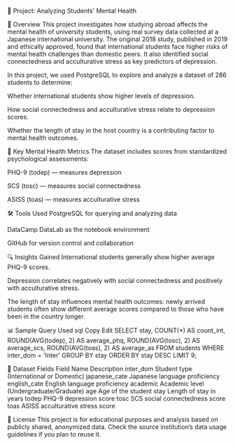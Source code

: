 📘 Project: Analyzing Students' Mental Health

📌 Overview
This project investigates how studying abroad affects the mental health of university students, using real survey data collected at a Japanese international university. The original 2018 study, published in 2019 and ethically approved, found that international students face higher risks of mental health challenges than domestic peers. It also identified social connectedness and acculturative stress as key predictors of depression.

In this project, we used PostgreSQL to explore and analyze a dataset of 286 students to determine:

Whether international students show higher levels of depression.

How social connectedness and acculturative stress relate to depression scores.

Whether the length of stay in the host country is a contributing factor to mental health outcomes.


🧠 Key Mental Health Metrics
The dataset includes scores from standardized psychological assessments:

PHQ-9 (todep) — measures depression

SCS (tosc) — measures social connectedness

ASISS (toas) — measures acculturative stress


🛠️ Tools Used
PostgreSQL for querying and analyzing data

DataCamp DataLab as the notebook environment

GitHub for version control and collaboration


🔍 Insights Gained
International students generally show higher average PHQ-9 scores.

Depression correlates negatively with social connectedness and positively with acculturative stress.

The length of stay influences mental health outcomes: newly arrived students often show different average scores compared to those who have been in the country longer.


📊 Sample Query Used
sql
Copy
Edit
SELECT stay,
       COUNT(*) AS count_int,
       ROUND(AVG(todep), 2) AS average_phq,
       ROUND(AVG(tosc), 2) AS average_scs,
       ROUND(AVG(toas), 2) AS average_as
FROM students
WHERE inter_dom = 'Inter'
GROUP BY stay
ORDER BY stay DESC
LIMIT 9;


📁 Dataset Fields
Field Name	Description
inter_dom	Student type (International or Domestic)
japanese_cate	Japanese language proficiency
english_cate	English language proficiency
academic	Academic level (Undergraduate/Graduate)
age	Age of the student
stay	Length of stay in years
todep	PHQ-9 depression score
tosc	SCS social connectedness score
toas	ASISS acculturative stress score

📄 License
This project is for educational purposes and analysis based on publicly shared, anonymized data. Check the source institution’s data usage guidelines if you plan to reuse it.

